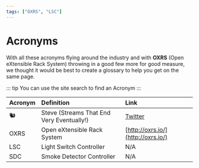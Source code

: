 ```yaml
---
tags: ["OXRS", "LSC"]
---
```

# Acronyms

With all these acronyms flying around the industry and with **OXRS** (Open eXtensible Rack System) throwing in a good few more for good measure, we thought it would be best to create a glossary to help you get on the same page.

::: tip
You can use the site search to find an Acronym
:::

<!-- Ensure you add new Acronyms to the tages above for search -->
| Acronym | Definition | Link      |
| :-----------------|:----------| :---------|
| 🐿  | Steve (Streams That End Very Eventually!) | [Twitter](https://twitter.com/SuperHouseTV/status/1403850202205671425?s=20) |
| OXRS | Open eXtensible Rack System | [http://oxrs.io/](http://oxrs.io/) |
| LSC | Light Switch Controller | N/A |
| SDC | Smoke Detector Controller | N/A | 
